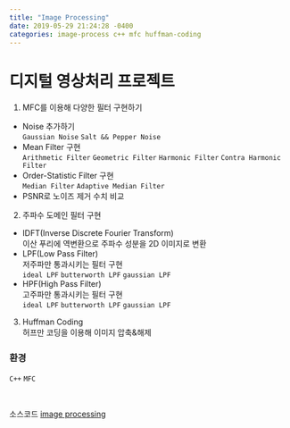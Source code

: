 ```yaml
---
title: "Image Processing"
date: 2019-05-29 21:24:28 -0400
categories: image-process c++ mfc huffman-coding  
---
```

# 디지털 영상처리 프로젝트 <br>

1. MFC를 이용해 다양한 필터 구현하기
* Noise 추가하기 <br>
`Gaussian Noise` `Salt && Pepper Noise` 
* Mean Filter 구현 <br>
`Arithmetic Filter` `Geometric Filter` `Harmonic Filter` `Contra Harmonic Filter`
* Order-Statistic Filter 구현 <br>
`Median Filter` `Adaptive Median Filter`
* PSNR로 노이즈 제거 수치 비교 <br>

2. 주파수 도메인 필터 구현
* IDFT(Inverse Discrete Fourier Transform) <br>
  이산 푸리에 역변환으로 주파수 성분을 2D 이미지로 변환 <br>
* LPF(Low Pass Filter) <br>
  저주파만 통과시키는 필터 구현<br>
`ideal LPF` `butterworth LPF` `gaussian LPF`
* HPF(High Pass Filter) <br>
  고주파만 통과시키는 필터 구현<br>
`ideal LPF` `butterworth LPF` `gaussian LPF`

3. Huffman Coding <br>
 허프만 코딩을 이용해 이미지 압축&해제

### 환경 <br>

`C++` `MFC`

<br>



소스코드 [image processing][image-processing]

[image-processing]:   https://github.com/godute/image_processing
